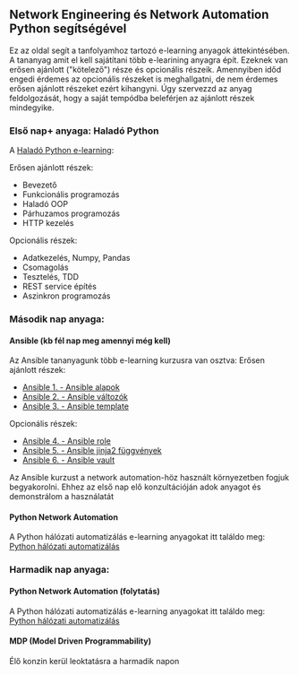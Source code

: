 ## Network Engineering és Network Automation Python segítségével

Ez az oldal segít a tanfolyamhoz tartozó e-learning anyagok áttekintésében. A tananyag amit el kell sajátítani több e-learining anyagra épít. Ezeknek van erősen ajánlott ("kötelező") része és opcionális részeik. Amennyiben időd engedi érdemes az opcionális részeket is meghallgatni, de nem érdemes erősen ajánlott részeket ezért kihangyni. Úgy szervezzd az anyag feldolgozását, hogy a saját tempódba beleférjen az ajánlott részek mindegyike.

### Első nap+ anyaga: Haladó Python

A [Haladó Python e-learning](https://e-learning.training360.com/courses/take/python-halado/texts/13807566-feltetelezett-elokepzettseg):

Erősen ajánlott részek:
* Bevezető
* Funkcionális programozás
* Haladó OOP
* Párhuzamos programozás
* HTTP kezelés

Opcionális részek:
* Adatkezelés, Numpy, Pandas
* Csomagolás
* Tesztelés, TDD
* REST service építés
* Aszinkron programozás

### Második nap anyaga: 

#### Ansible (kb fél nap meg amennyi még kell)

Az Ansible tananyagunk több e-learning kurzusra van osztva:
Erősen ajánlott részek:
* [Ansible 1. - Ansible alapok](https://e-learning.training360.com/courses/take/ansible-1-ansible-alapok/lessons/33262238-01-ansible-bemutatasa)
* [Ansible 2. - Ansible változók](https://e-learning.training360.com/courses/take/ansible-2-ansible-valtozok/lessons/33262228-01-inventroy-kiegeszitese-valtozokkal)
* [Ansible 3. - Ansible template](https://e-learning.training360.com/courses/take/ansible-3-ansible-template/lessons/33262221-01-template-bevezeto)

Opcionális részek:
* [Ansible 4. - Ansible role](https://e-learning.training360.com/courses/take/ansible-4-ansible-role/lessons/33262212-01-bevezetes)
* [Ansible 5. - Ansible jinja2 függvények](https://e-learning.training360.com/courses/take/ansible-5-ansible-jinja2-fuggvenyek/lessons/33262199-01-bevezeto)
* [Ansible 6. - Ansible vault](https://e-learning.training360.com/courses/take/ansible-6-ansible-vault/lessons/33262192-01-bevezeto)

Az Ansible kurzust a network automation-höz használt környezetben fogjuk begyakorolni. Ehhez az első nap elő konzultációján adok anyagot és demonstrálom a használatát

#### Python Network Automation

A Python hálózati automatizálás e-learning anyagokat itt találdo meg: [Python hálózati automatizálás](https://e-learning.training360.com/courses/take/python-kiegeszitesek/)

### Harmadik nap anyaga:
#### Python Network Automation (folytatás)

A Python hálózati automatizálás e-learning anyagokat itt találdo meg: [Python hálózati automatizálás](https://e-learning.training360.com/courses/take/python-kiegeszitesek/)

#### MDP (Model Driven Programmability)
Élő konzin kerül leoktatásra a harmadik napon

